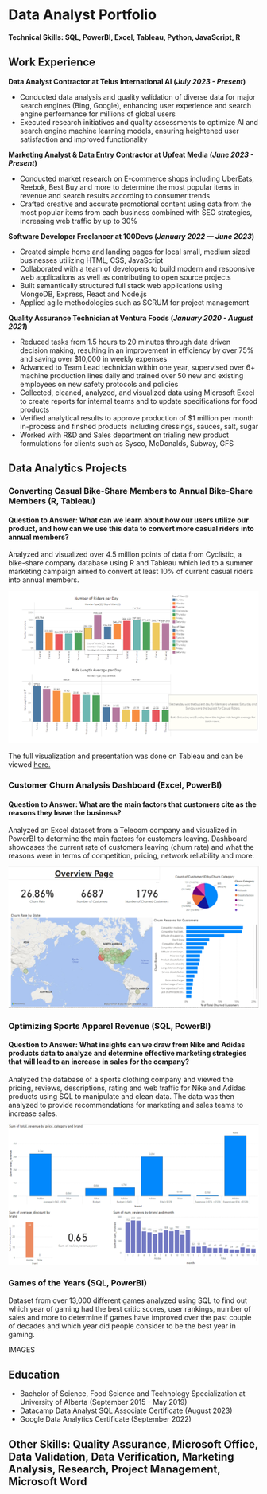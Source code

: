 # Data Analyst Portfolio

#### Technical Skills: SQL, PowerBI, Excel, Tableau, Python, JavaScript, R


## Work Experience
**Data Analyst Contractor at Telus International AI (_July 2023 - Present_)**
- Conducted data analysis and quality validation of diverse data for major search engines (Bing, Google), enhancing user experience and search engine performance for millions of global users
- Executed research initiatives and quality assessments to optimize AI and search engine machine learning models, ensuring heightened user satisfaction and improved functionality
  

**Marketing Analyst & Data Entry Contractor at Upfeat Media (_June 2023 - Present_)**
- Conducted market research on E-commerce shops including UberEats, Reebok, Best Buy and more to determine the most popular items in revenue and search results according to consumer trends
- Crafted creative and accurate promotional content using data from the most popular items from each business combined with SEO strategies, increasing web traffic by up to 30%


**Software Developer Freelancer at 100Devs (_January 2022 — June 2023_)**
- Created simple home and landing pages for local small, medium sized businesses utilizing HTML, CSS, JavaScript
-	Collaborated with a team of developers to build modern and responsive web applications as well as contributing to open source projects
- Built semantically structured full stack web applications using MongoDB, Express, React and Node.js
-	Applied agile methodologies such as SCRUM for project management
  

**Quality Assurance Technician at Ventura Foods (_January 2020 - August 2021_)**
- Reduced tasks from 1.5 hours to 20 minutes through data driven decision making, resulting in an improvement in efficiency by over 75% and saving over $10,000 in weekly expenses
- Advanced to Team Lead technician within one year, supervised over 6+ machine production lines daily and trained over 50 new and existing employees on new safety protocols and policies
- Collected, cleaned, analyzed, and visualized data using Microsoft Excel to create reports for internal teams and to update specifications for food products
- Verified analytical results to approve production of $1 million per month in-process and finshed products including dressings, sauces, salt, sugar
- Worked with R&D and Sales department on trialing new product formulations for clients such as Sysco, McDonalds, Subway, GFS
  


## Data Analytics Projects
### Converting Casual Bike-Share Members to Annual Bike-Share Members (R, Tableau)
#### Question to Answer: What can we learn about how our users utilize our product, and how can we use this data to convert more casual riders into annual members?

Analyzed and visualized over 4.5 million points of data from Cyclistic, a bike-share company database using R and Tableau which led to a summer marketing campaign aimed to convert at least 10% of current casual riders into annual members.

![Tableau Image](/assets/Bike%20Share%20Tableau%20Image.PNG)

The full visualization and presentation was done on Tableau and can be viewed [here.](https://public.tableau.com/app/profile/visan2980/viz/DataAnalyticsProjectDashboard/Story1#1)

### Customer Churn Analysis Dashboard (Excel, PowerBI)
#### Question to Answer: What are the main factors that customers cite as the reasons they leave the business?

Analyzed an Excel dataset from a Telecom company and visualized in PowerBI to determine the main factors for customers leaving. Dashboard showcases the current rate of customers leaving (churn rate) and what the reasons were in terms of competition, pricing, network reliability and more. 

![Customer Churn Dashboard](/assets/Churning%20Customers%20Analysis%20Dashboard.PNG)


### Optimizing Sports Apparel Revenue (SQL, PowerBI)
#### Question to Answer: What insights can we draw from Nike and Adidas products data to analyze and determine effective marketing strategies that will lead to an increase in sales for the company?

Analyzed the database of a sports clothing company and viewed the pricing, reviews, descriptions, rating and web traffic for Nike and Adidas products using SQL to manipulate and clean data. The data was then analyzed to provide recommendations for marketing and sales teams to increase sales. 

![Sports Apparel Revenue Dashboard](/assets/SportsApparelRevenue.PNG)

### Games of the Years (SQL, PowerBI)

Dataset from over 13,000 different games analyzed using SQL to find out which year of gaming had the best critic scores, user rankings, number of sales and more to determine if games have improved over the past couple of decades and which year did people consider to be the best year in gaming.

IMAGES


## Education
- Bachelor of Science, Food Science and Technology Specialization at University of Alberta (September 2015 - May 2019)
- Datacamp Data Analyst SQL Associate Certificate (August 2023)
- Google Data Analytics Certificate (September 2022)

## Other Skills: Quality Assurance, Microsoft Office, Data Validation, Data Verification, Marketing Analysis, Research, Project Management, Microsoft Word









